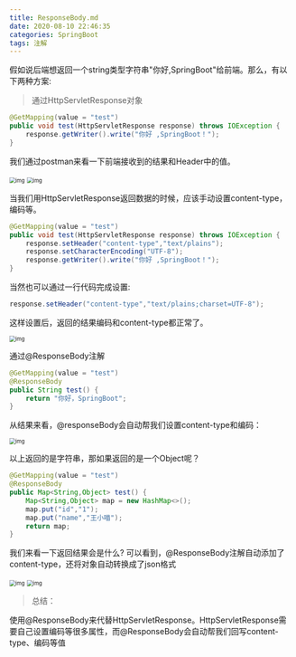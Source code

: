 ```yaml
---
title: ResponseBody.md
date: 2020-08-10 22:46:35
categories: SpringBoot
tags: 注解
---
```


假如说后端想返回一个string类型字符串"你好,SpringBoot"给前端。那么，有以下两种方案:

> 通过HttpServletResponse对象

```java
@GetMapping(value = "test")
public void test(HttpServletResponse response) throws IOException {
    response.getWriter().write("你好 ,SpringBoot！");
}
```



我们通过postman来看一下前端接收到的结果和Header中的值。

<img src="D:\ming\images\clipboard-1590410602713.png" alt="img" style="zoom:67%;" />

<img src="D:\ming\images\clipboard-1590410602714.png" alt="img" style="zoom: 67%;" />

当我们用HttpServletResponse返回数据的时候，应该手动设置content-type，编码等。

```java
@GetMapping(value = "test")
public void test(HttpServletResponse response) throws IOException {
    response.setHeader("content-type","text/plains");
    response.setCharacterEncoding("UTF-8");
    response.getWriter().write("你好 ,SpringBoot！");
}
```





当然也可以通过一行代码完成设置:

```java
response.setHeader("content-type","text/plains;charset=UTF-8");
```

这样设置后，返回的结果编码和content-type都正常了。

<img src="D:\ming\images\clipboard-1590410602715.png" alt="img" style="zoom:67%;" />

通过@ResponseBody注解

```java
@GetMapping(value = "test")
@ResponseBody
public String test() {
    return "你好，SpringBoot";
}
```

从结果来看，@responseBody会自动帮我们设置content-type和编码：

<img src="D:\ming\images\clipboard-1590410602716.png" alt="img" style="zoom:67%;" />

以上返回的是字符串，那如果返回的是一个Object呢？

```java
@GetMapping(value = "test")
@ResponseBody
public Map<String,Object> test() {
    Map<String,Object> map = new HashMap<>();
    map.put("id","1");
    map.put("name","王小喵");
    return map;
}
```

我们来看一下返回结果会是什么? 可以看到，@ResponseBody注解自动添加了content-type，还将对象自动转换成了json格式

<img src="D:\ming\images\clipboard-1590410602716.png" alt="img" style="zoom:67%;" />

<img src="D:\ming\images\clipboard-1590410602716.png" alt="img" style="zoom:67%;" />

> 总结：

使用@ResponseBody来代替HttpServletResponse。HttpServletResponse需要自己设置编码等很多属性，而@ResponseBody会自动帮我们回写content-type、编码等值